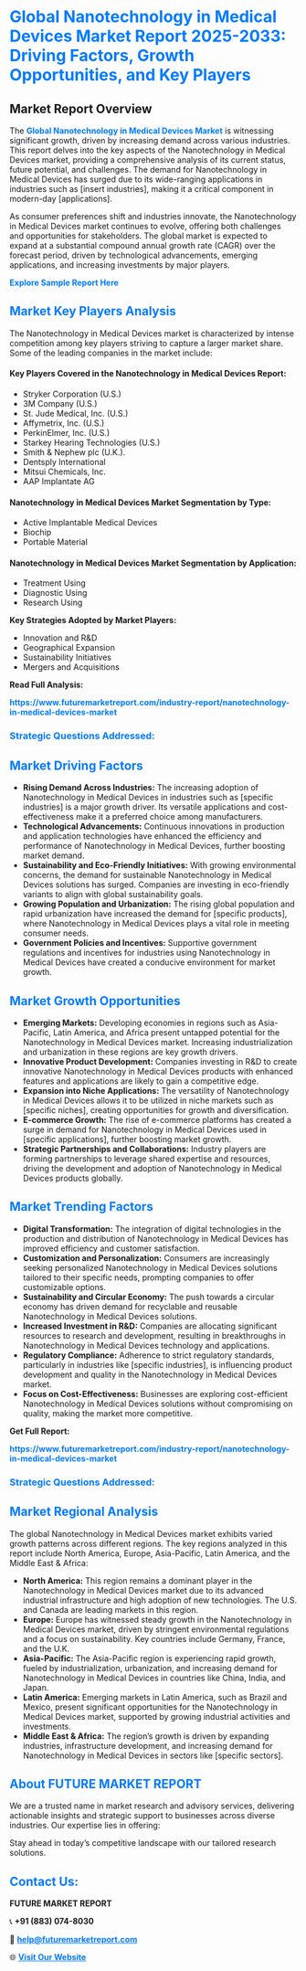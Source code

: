 <h1 style="color: #007BFF;">Global Nanotechnology in Medical Devices Market Report 2025-2033: Driving Factors, Growth Opportunities, and Key Players</h1>

<section id="overview">
<h2>Market Report Overview</h2>
<p>The <a href="https://www.futuremarketreport.com/industry-report/nanotechnology-in-medical-devices-market" style="color: #007BFF; text-decoration: none;"><strong>Global Nanotechnology in Medical Devices Market</strong></a> is witnessing significant growth, driven by increasing demand across various industries. This report delves into the key aspects of the Nanotechnology in Medical Devices market, providing a comprehensive analysis of its current status, future potential, and challenges. The demand for Nanotechnology in Medical Devices has surged due to its wide-ranging applications in industries such as [insert industries], making it a critical component in modern-day [applications].</p>
<p>As consumer preferences shift and industries innovate, the Nanotechnology in Medical Devices market continues to evolve, offering both challenges and opportunities for stakeholders. The global market is expected to expand at a substantial compound annual growth rate (CAGR) over the forecast period, driven by technological advancements, emerging applications, and increasing investments by major players.</p>
</section>

<section id="overview">
<p><a href="https://www.futuremarketreport.com/request-sample/reportId=85605" style="color: #007BFF; text-decoration: none;"><strong>Explore Sample Report Here</strong></a></p>
</section>

<section id="key-players">
<h2 style="color: #007BFF;">Market Key Players Analysis</h2>
<p>The Nanotechnology in Medical Devices market is characterized by intense competition among key players striving to capture a larger market share. Some of the leading companies in the market include:</p>
<h4>Key Players Covered in the Nanotechnology in Medical Devices Report:</h4>
<ul><li>Stryker Corporation (U.S.)</li><li>3M Company (U.S.)</li><li>St. Jude Medical, Inc. (U.S.)</li><li>Affymetrix, Inc. (U.S.)</li><li>PerkinElmer, Inc. (U.S.)</li><li>Starkey Hearing Technologies (U.S.)</li><li>Smith &amp; Nephew plc (U.K.).</li><li>Dentsply International</li><li>Mitsui Chemicals, Inc.</li><li>AAP Implantate AG</li></ul>
<h4>Nanotechnology in Medical Devices Market Segmentation by Type:</h4>
<ul><li>Active Implantable Medical Devices</li><li>Biochip</li><li>Portable Material</li></ul>

<h4>Nanotechnology in Medical Devices Market Segmentation by Application:</h4>
<ul><li>Treatment Using</li><li>Diagnostic Using</li><li>Research Using</li></ul>
<p><strong>Key Strategies Adopted by Market Players:</strong></p>
<ul>
<li>Innovation and R&D</li>
<li>Geographical Expansion</li>
<li>Sustainability Initiatives</li>
<li>Mergers and Acquisitions</li>
</ul>
</section>

<section>
<p><strong>Read Full Analysis: </strong></p><a href="https://www.futuremarketreport.com/industry-report/nanotechnology-in-medical-devices-market" style="color: #007BFF; text-decoration: none;"><strong>https://www.futuremarketreport.com/industry-report/nanotechnology-in-medical-devices-market</strong></a>
<h3 style="color: #007BFF;">Strategic Questions Addressed:</h3>
</section>

<section id="driving-factors">
<h2 style="color: #007BFF;">Market Driving Factors</h2>
<ul>
<li><strong>Rising Demand Across Industries:</strong> The increasing adoption of Nanotechnology in Medical Devices in industries such as [specific industries] is a major growth driver. Its versatile applications and cost-effectiveness make it a preferred choice among manufacturers.</li>
<li><strong>Technological Advancements:</strong> Continuous innovations in production and application technologies have enhanced the efficiency and performance of Nanotechnology in Medical Devices, further boosting market demand.</li>
<li><strong>Sustainability and Eco-Friendly Initiatives:</strong> With growing environmental concerns, the demand for sustainable Nanotechnology in Medical Devices solutions has surged. Companies are investing in eco-friendly variants to align with global sustainability goals.</li>
<li><strong>Growing Population and Urbanization:</strong> The rising global population and rapid urbanization have increased the demand for [specific products], where Nanotechnology in Medical Devices plays a vital role in meeting consumer needs.</li>
<li><strong>Government Policies and Incentives:</strong> Supportive government regulations and incentives for industries using Nanotechnology in Medical Devices have created a conducive environment for market growth.</li>
</ul>
</section>

<section id="growth-opportunities">
<h2 style="color: #007BFF;">Market Growth Opportunities</h2>
<ul>
<li><strong>Emerging Markets:</strong> Developing economies in regions such as Asia-Pacific, Latin America, and Africa present untapped potential for the Nanotechnology in Medical Devices market. Increasing industrialization and urbanization in these regions are key growth drivers.</li>
<li><strong>Innovative Product Development:</strong> Companies investing in R&D to create innovative Nanotechnology in Medical Devices products with enhanced features and applications are likely to gain a competitive edge.</li>
<li><strong>Expansion into Niche Applications:</strong> The versatility of Nanotechnology in Medical Devices allows it to be utilized in niche markets such as [specific niches], creating opportunities for growth and diversification.</li>
<li><strong>E-commerce Growth:</strong> The rise of e-commerce platforms has created a surge in demand for Nanotechnology in Medical Devices used in [specific applications], further boosting market growth.</li>
<li><strong>Strategic Partnerships and Collaborations:</strong> Industry players are forming partnerships to leverage shared expertise and resources, driving the development and adoption of Nanotechnology in Medical Devices products globally.</li>
</ul>
</section>

<section id="trending-factors">
<h2 style="color: #007BFF;">Market Trending Factors</h2>
<ul>
<li><strong>Digital Transformation:</strong> The integration of digital technologies in the production and distribution of Nanotechnology in Medical Devices has improved efficiency and customer satisfaction.</li>
<li><strong>Customization and Personalization:</strong> Consumers are increasingly seeking personalized Nanotechnology in Medical Devices solutions tailored to their specific needs, prompting companies to offer customizable options.</li>
<li><strong>Sustainability and Circular Economy:</strong> The push towards a circular economy has driven demand for recyclable and reusable Nanotechnology in Medical Devices solutions.</li>
<li><strong>Increased Investment in R&D:</strong> Companies are allocating significant resources to research and development, resulting in breakthroughs in Nanotechnology in Medical Devices technology and applications.</li>
<li><strong>Regulatory Compliance:</strong> Adherence to strict regulatory standards, particularly in industries like [specific industries], is influencing product development and quality in the Nanotechnology in Medical Devices market.</li>
<li><strong>Focus on Cost-Effectiveness:</strong> Businesses are exploring cost-efficient Nanotechnology in Medical Devices solutions without compromising on quality, making the market more competitive.</li>
</ul>
</section>

<section>
<p><strong>Get Full Report: </strong></p><a href="https://www.futuremarketreport.com/industry-report/nanotechnology-in-medical-devices-market" style="color: #007BFF; text-decoration: none;"><strong>https://www.futuremarketreport.com/industry-report/nanotechnology-in-medical-devices-market</strong></a>
<h3 style="color: #007BFF;">Strategic Questions Addressed:</h3>
</section>


<section id="regional-analysis">
<h2 style="color: #007BFF;">Market Regional Analysis</h2>
<p>The global Nanotechnology in Medical Devices market exhibits varied growth patterns across different regions. The key regions analyzed in this report include North America, Europe, Asia-Pacific, Latin America, and the Middle East & Africa:</p>
<ul>
<li><strong>North America:</strong> This region remains a dominant player in the Nanotechnology in Medical Devices market due to its advanced industrial infrastructure and high adoption of new technologies. The U.S. and Canada are leading markets in this region.</li>
<li><strong>Europe:</strong> Europe has witnessed steady growth in the Nanotechnology in Medical Devices market, driven by stringent environmental regulations and a focus on sustainability. Key countries include Germany, France, and the U.K.</li>
<li><strong>Asia-Pacific:</strong> The Asia-Pacific region is experiencing rapid growth, fueled by industrialization, urbanization, and increasing demand for Nanotechnology in Medical Devices in countries like China, India, and Japan.</li>
<li><strong>Latin America:</strong> Emerging markets in Latin America, such as Brazil and Mexico, present significant opportunities for the Nanotechnology in Medical Devices market, supported by growing industrial activities and investments.</li>
<li><strong>Middle East & Africa:</strong> The region’s growth is driven by expanding industries, infrastructure development, and increasing demand for Nanotechnology in Medical Devices in sectors like [specific sectors].</li>
</ul>
</section>

<footer>
<h2 style="color: #007BFF;">About FUTURE MARKET REPORT</h2>
<p>We are a trusted name in market research and advisory services, delivering actionable insights and strategic support to businesses across diverse industries. Our expertise lies in offering:</p>

<p>Stay ahead in today’s competitive landscape with our tailored research solutions.</p>

<h2 style="color: #007BFF;">Contact Us:</h2>
<p><strong>FUTURE MARKET REPORT</strong></p>
<p>📞 <strong>+91 (883) 074-8030</strong></p>
<p>📧 <strong><a href="mailto:help@futuremarketreport.com" style="color: #007BFF;">help@futuremarketreport.com</a></strong></p>
<p>🌐 <strong><a href="https://www.futuremarketreport.com/" style="color: #007BFF;">Visit Our Website</a></strong></p>
</footer>